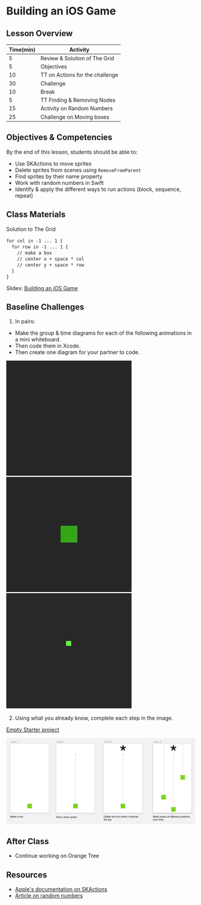 # Building an iOS Game

## Lesson Overview

| **Time(min)** | **Activity**                     |
| ------------- | ---------------------------      |
| 5             | Review & Solution of The Grid    |
| 5             | Objectives                       |
| 10            | TT on Actions for the challenge  |
| 30            | Challenge                        |
| 10            | Break                            |
| 5             | TT Finding & Removing Nodes      |
| 15            | Activity on Random Numbers       |
| 25            | Challenge on Moving boxes        |

## Objectives & Competencies
By the end of this lesson, students should be able to:

- Use SKActions to move sprites
- Delete sprites from scenes using `RemoveFromParent`
- Find sprites by their name property
- Work with random numbers in Swift
- Identify & apply the different ways to run actions (block, sequence, repeat)

## Class Materials

Solution to The Grid

```
for col in -1 ... 1 {
  for row in -1 ... 1 {
    // make a box
    // center x + space * col
    // center y + space * row
  }
}
```

Slides: [Building an iOS Game](https://docs.google.com/presentation/d/1rfq34aRczeBZJme8hF_7iQ34QMaP2B4zQINFcymXpuY/edit?usp=sharing)

## Baseline Challenges

1. In pairs:
- Make the group & time diagrams for each of the following animations in a mini whiteboard.
- Then code them in Xcode.
- Then create one diagram for your partner to code.

![Square path](assets/square.gif) ![Pulse](assets/pulse.gif)  ![Grow](assets/grow.gif)

2. Using what you already know, complete each step in the image.

[Empty Starter project](https://github.com/Product-College-Labs/Game-Starter-Empty/tree/master)

![Moving Boxes](assets/movingBoxes.png)

<!--- https://github.com/Product-College-Labs/pop-the-bubble --->

## After Class
- Continue working on Orange Tree

## Resources

- [Apple's documentation on SKActions](https://developer.apple.com/documentation/spritekit/skaction)
- [Article on random numbers](https://learnappmaking.com/random-numbers-swift/)
